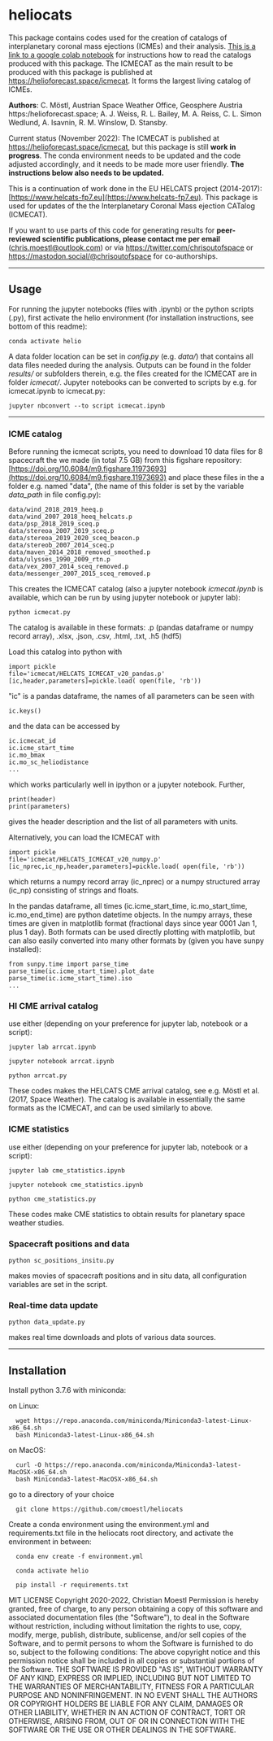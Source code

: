# heliocats

This package contains codes used for the creation of catalogs of interplanetary coronal mass ejections (ICMEs) and their analysis. [This is a link to a google colab notebook](https://colab.research.google.com/drive/1_zJMGJnX3XJx7FCHD04SC3Y0KCMdDGMz) for instructions how to read the catalogs produced with this package. The ICMECAT as the main result to be produced with this package is published at https://helioforecast.space/icmecat. It forms the largest living catalog of ICMEs.


**Authors**: C. Möstl, Austrian Space Weather Office, Geosphere Austria https:/helioforecast.space; A. J. Weiss, R. L. Bailey, M. A. Reiss, C. L. Simon Wedlund, A. Isavnin, R. M. Winslow, D. Stansby.

Current status (November 2022): The ICMECAT is published at https://helioforecast.space/icmecat, but this package is still **work in progress**. The conda environment needs to be updated and the code adjusted accordingly, and it needs to be made more user friendly. **The instructions below also needs to be updated.**

This is a continuation of work done in the EU HELCATS project (2014-2017): 
[https://www.helcats-fp7.eu](https://www.helcats-fp7.eu). This package is used for updates of the the Interplanetary Coronal Mass ejection CATalog (ICMECAT).

If you want to use parts of this code for generating results for **peer-reviewed scientific publications, 
please contact me per email** (chris.moestl@outlook.com) or via https://twitter.com/chrisoutofspace or https://mastodon.social/@chrisoutofspace for co-authorships.




---
## Usage

For running the jupyter notebooks (files with .ipynb) or the python scripts (.py), first activate the helio environment (for installation instructions, see bottom of this readme):

    conda activate helio

A data folder location can be set in *config.py* (e.g. *data/*) that contains all data files needed during the analysis. Outputs can be found in the folder *results/* or subfolders therein, e.g. the files created for the ICMECAT are in folder *icmecat/*. Jupyter notebooks can be converted to scripts by e.g. for icmecat.ipynb to icmecat.py:

    jupyter nbconvert --to script icmecat.ipynb
    
---




### ICME catalog 

Before running the icmecat scripts, you need to download 10 data files for 8 spacecraft the we made 
(in total 7.5 GB) from this figshare repository: 
[https://doi.org/10.6084/m9.figshare.11973693](https://doi.org/10.6084/m9.figshare.11973693)
and place these files in the a folder e.g. named "data", 
(the name of this folder is set by the variable *data_path* in file config.py):

    data/wind_2018_2019_heeq.p
    data/wind_2007_2018_heeq_helcats.p
    data/psp_2018_2019_sceq.p
    data/stereoa_2007_2019_sceq.p
    data/stereoa_2019_2020_sceq_beacon.p
    data/stereob_2007_2014_sceq.p
    data/maven_2014_2018_removed_smoothed.p
    data/ulysses_1990_2009_rtn.p
    data/vex_2007_2014_sceq_removed.p
    data/messenger_2007_2015_sceq_removed.p
 

This creates the ICMECAT catalog (also a jupyter notebook *icmecat.ipynb* is available, which can be run by using jupyter notebook or jupyter lab):

    python icmecat.py

The catalog is available in these formats: .p (pandas dataframe or numpy record array), .xlsx, .json, .csv, .html, .txt, .h5 (hdf5)   

Load this catalog into python with 

    import pickle
    file='icmecat/HELCATS_ICMECAT_v20_pandas.p'
    [ic,header,parameters]=pickle.load( open(file, 'rb'))
    
    
"ic" is a pandas dataframe, the names of all parameters can be seen with 

    ic.keys()

and the data can be accessed by
    
    ic.icmecat_id
    ic.icme_start_time
    ic.mo_bmax
    ic.mo_sc_heliodistance
    ...

which works particularly well in ipython or a jupyter notebook. Further, 

    print(header)
    print(parameters)
    
gives the header description and the list of all parameters with units.     

Alternatively, you can load the ICMECAT with 

    import pickle
    file='icmecat/HELCATS_ICMECAT_v20_numpy.p'
    [ic_nprec,ic_np,header,parameters]=pickle.load( open(file, 'rb'))  

which returns a numpy record array (ic_nprec) or a numpy structured array (ic_np) consisting of strings and floats.

In the pandas dataframe, all times (ic.icme_start_time, ic.mo_start_time, ic.mo_end_time) are python datetime objects. 
In the numpy arrays, these times are given in matplotlib format (fractional days since year 0001 Jan 1, plus 1 day). 
Both formats can be used directly plotting with matplotlib, but can also easily 
converted into many other formats by (given you have sunpy installed):

    from sunpy.time import parse_time
    parse_time(ic.icme_start_time).plot_date
    parse_time(ic.icme_start_time).iso
    ...


### HI CME arrival catalog 

use either (depending on your preference for jupyter lab, notebook or a script):

    jupyter lab arrcat.ipynb
  
    jupyter notebook arrcat.ipynb

    python arrcat.py
    
These codes makes the HELCATS CME arrival catalog, see e.g. Möstl et al. (2017, Space Weather). The catalog is available in essentially the same formats as the ICMECAT, and can be used similarly to above.





### ICME statistics

use either (depending on your preference for jupyter lab, notebook or a script):

    jupyter lab cme_statistics.ipynb
  
    jupyter notebook cme_statistics.ipynb

    python cme_statistics.py
    
These codes make CME statistics to obtain results for planetary space weather studies.


### Spacecraft positions and data

    python sc_positions_insitu.py

makes movies of spacecraft positions and in situ data, all configuration variables are set in the script.


### Real-time data update

    python data_update.py
    
makes real time downloads and plots of various data sources.


---

## Installation 

Install python 3.7.6 with miniconda:

on Linux:

	  wget https://repo.anaconda.com/miniconda/Miniconda3-latest-Linux-x86_64.sh
	  bash Miniconda3-latest-Linux-x86_64.sh

on MacOS:

	  curl -O https://repo.anaconda.com/miniconda/Miniconda3-latest-MacOSX-x86_64.sh
	  bash Miniconda3-latest-MacOSX-x86_64.sh

go to a directory of your choice

	  git clone https://github.com/cmoestl/heliocats
	  

Create a conda environment using the environment.yml and requirements.txt file in the heliocats root directory, and activate the environment in between:

	  conda env create -f environment.yml

	  conda activate helio

	  pip install -r requirements.txt
	  



MIT LICENSE
Copyright 2020-2022, Christian Moestl 
Permission is hereby granted, free of charge, to any person obtaining a copy of this 
software and associated documentation files (the "Software"), to deal in the Software
without restriction, including without limitation the rights to use, copy, modify, 
merge, publish, distribute, sublicense, and/or sell copies of the Software, and to 
permit persons to whom the Software is furnished to do so, subject to the following 
conditions:
The above copyright notice and this permission notice shall be included in all copies 
or substantial portions of the Software.
THE SOFTWARE IS PROVIDED "AS IS", WITHOUT WARRANTY OF ANY KIND, EXPRESS OR IMPLIED, 
INCLUDING BUT NOT LIMITED TO THE WARRANTIES OF MERCHANTABILITY, FITNESS FOR A
PARTICULAR PURPOSE AND NONINFRINGEMENT. IN NO EVENT SHALL THE AUTHORS OR COPYRIGHT 
HOLDERS BE LIABLE FOR ANY CLAIM, DAMAGES OR OTHER LIABILITY, WHETHER IN AN ACTION OF 
CONTRACT, TORT OR OTHERWISE, ARISING FROM, OUT OF OR IN CONNECTION WITH THE SOFTWARE 
OR THE USE OR OTHER DEALINGS IN THE SOFTWARE.
